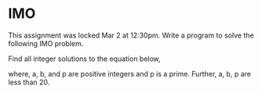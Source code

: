 # IMO
This assignment was locked Mar 2 at 12:30pm.
Write a program to solve the following IMO problem.

 

Find all integer solutions to the equation below,


where, a, b, and p are positive integers and p is a prime. Further, a, b, p are less than 20.
